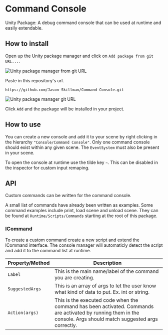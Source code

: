 # Command Console

Unity Package: A debug command console that can be used at runtime and easily extendable.

## How to install

Open up the Unity package manager and click on `Add package from git URL...`.

![Unity package manager from git URL](https://i.imgur.com/wRDQU8Z.png)

Paste in this repository's url.

`https://github.com/Jason-Skillman/Command-Console.git`

![Unity package manager git URL](https://i.imgur.com/sNQYA13.png)

Click `Add` and the package will be installed in your project.

## How to use
You can create a new console and add it to your scene by right clicking in the hierarchy `"Console/Command Console"`.
Only one command console should exist within any given scene. 
The `EventSystem` must also be present in your scene.

To open the console at runtime use the tilde key `~`. This can be disabled in the inspector for custom input remaping.

## API
Custom commands can be written for the command console.

A small list of commands have already been written as examples. Some command examples include print, load scene and unload scene. They can be found at `Runtime/Scripts/Commands` starting at the root of this package.

### ICommand
To create a custom command create a new script and extend the ICommand interface. The console manager will automaticly detect the script and add it to the command list at runtime.

|Property/Method|Description|
|---|---|
|`Label`| This is the main name/label of the command you are creating.|
|`SuggestedArgs`| This is an array of args to let the user know what kind of data to put. Ex. int or string.|
|`Action(args)`| This is the executed code when the command has been activated. Commands are activated by running them in the console. Args should match suggested args correctly.|

